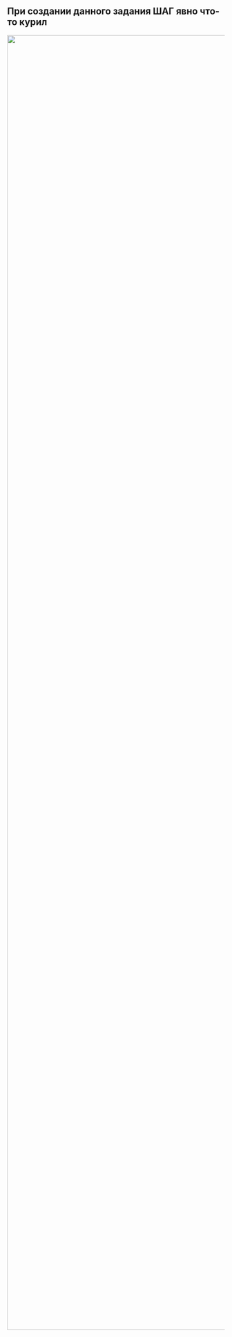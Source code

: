 ## При создании данного задания ШАГ явно что-то курил
<img src="https://media.giphy.com/media/wHB67Zkr63UP7RWJsj/giphy.gif" width="3000">
